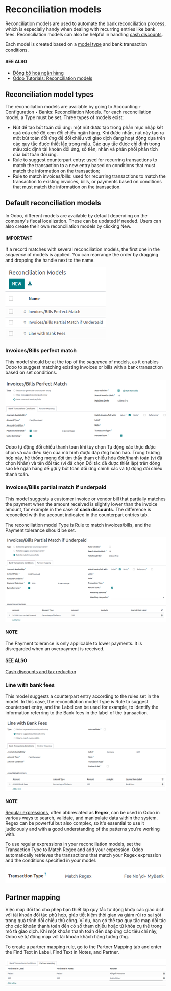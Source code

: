# Reconciliation models

Reconciliation models are used to automate the [bank reconciliation](applications/finance/accounting/bank/reconciliation.md) process,
which is especially handy when dealing with recurring entries like bank fees. Reconciliation models
can also be helpful in handling [cash discounts](applications/finance/accounting/customer_invoices/cash_discounts.md).

Each model is created based on a [model type](#models-type) and bank transaction
conditions.

#### SEE ALSO
- [Đồng bộ hoá ngân hàng](applications/finance/accounting/bank/bank_synchronization.md)
- [Odoo Tutorials: Reconciliation models](https://www.odoo.com/slides/slide/reconciliation-models-1841?fullscreen=1)

<a id="models-type"></a>

## Reconciliation model types

The reconciliation models are available by going to Accounting ‣ Configuration
‣ Banks: Reconciliation Models. For each reconciliation model, a Type must be set.
Three types of models exist:

- Nút để tạo bút toán đối ứng: một nút được tạo trong phần mục nhập kết quả của chế độ xem đối chiếu ngân hàng. Khi được nhấn, nút này tạo ra một bút toán đối ứng để đối chiếu với giao dịch đang hoạt động dựa trên các quy tắc được thiết lập trong mẫu. Các quy tắc được chỉ định trong mẫu xác định tài khoản đối ứng, số tiền, nhãn và phân phối phân tích của bút toán đối ứng.
- Rule to suggest counterpart entry: used for recurring transactions to match the
  transaction to a new entry based on conditions that must match the information on the transaction;
- Rule to match invoices/bills: used for recurring transactions to match the transaction
  to existing invoices, bills, or payments based on conditions that must match the information on
  the transaction.

## Default reconciliation models

In Odoo, different models are available by default depending on the company's fiscal localization.
These can be updated if needed. Users can also create their own reconciliation models by clicking
New.

#### IMPORTANT
If a record matches with several reconciliation models, the first one in the *sequence* of models
is applied. You can rearrange the order by dragging and dropping the handle next to the name.

![Rearrange the sequence of models in the list view.](../../../../.gitbook/assets/list-view.png)

### Invoices/Bills perfect match

This model should be at the top of the *sequence* of models, as it enables Odoo to suggest matching
existing invoices or bills with a bank transaction based on set conditions.

![Set rules to trigger the reconciliation.](../../../../.gitbook/assets/invoices-bills-perfect-match.png)

Odoo tự động đối chiếu thanh toán khi tùy chọn Tự động xác thực được chọn và các điều kiện của mô hình được đáp ứng hoàn hảo. Trong trường hợp này, hệ thống mong đợi tìm thấy tham chiếu hóa đơn/thanh toán (vì đã chọn Nhãn) và tên đối tác (vì đã chọn Đối tác đã được thiết lập) trên dòng sao kê ngân hàng để gợi ý bút toán đối ứng chính xác và tự động đối chiếu thanh toán.

### Invoices/Bills partial match if underpaid

This model suggests a customer invoice or vendor bill that partially matches the payment when the
amount received is slightly lower than the invoice amount, for example in the case of
**cash discounts**. The difference is reconciled with the account indicated in the
counterpart entries tab.

The reconciliation model Type is Rule to match invoices/bills, and the
Payment tolerance should be set.

![Set rules to trigger the reconciliation.](../../../../.gitbook/assets/partial-match.png)

#### NOTE
The Payment tolerance is only applicable to lower payments. It is disregarded when an
overpayment is received.

#### SEE ALSO
[Cash discounts and tax reduction](applications/finance/accounting/customer_invoices/cash_discounts.md)

### Line with bank fees

This model suggests a counterpart entry according to the rules set in the model. In this case, the
reconciliation model Type is Rule to suggest counterpart entry, and the
Label can be used for example, to identify the information referring to the
Bank fees in the label of the transaction.

![Set rules to trigger the reconciliation.](../../../../.gitbook/assets/bank-fees.png)

#### NOTE
[Regular expressions](https://regexone.com/), often abbreviated as **Regex**, can be used in
Odoo in various ways to search, validate, and manipulate data within the system. Regex can be
powerful but also complex, so it's essential to use it judiciously and with a good understanding
of the patterns you're working with.

To use regular expressions in your reconciliation models, set the Transaction Type
to Match Regex and add your expression. Odoo automatically retrieves the
transactions that match your Regex expression and the conditions specified in your model.

![Using Regex in Odoo](../../../../.gitbook/assets/regex.png)

## Partner mapping

Việc map đối tác cho phép bạn thiết lập quy tắc tự động khớp các giao dịch với tài khoản đối tác phù hợp, giúp tiết kiệm thời gian và giảm rủi ro sai sót trong quá trình đối chiếu thủ công. Ví dụ, bạn có thể tạo quy tắc map đối tác cho các khoản thanh toán đến có số tham chiếu hoặc từ khóa cụ thể trong mô tả giao dịch. Khi một khoản thanh toán đến đáp ứng các tiêu chí này, Odoo sẽ tự động map với tài khoản khách hàng tương ứng.

To create a partner mapping rule, go to the Partner Mapping tab and enter the
Find Text in Label, Find Text in Notes, and Partner.

![defining partner mapping](../../../../.gitbook/assets/partner-mapping.png)
